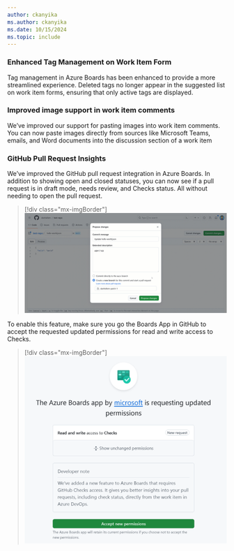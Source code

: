 ```yaml
---
author: ckanyika
ms.author: ckanyika
ms.date: 10/15/2024
ms.topic: include
---
```


### Enhanced Tag Management on Work Item Form

Tag management in Azure Boards has been enhanced to provide a more streamlined experience. Deleted tags no longer appear in the suggested list on work item forms, ensuring that only active tags are displayed.

### Improved image support in work item comments

We’ve improved our support for pasting images into work item comments. You can now paste images directly from sources like Microsoft Teams, emails, and Word documents into the discussion section of a work item

### GitHub Pull Request Insights

We’ve improved the GitHub pull request integration in Azure Boards. In addition to showing open and closed statuses, you can now see if a pull request is in draft mode, needs review, and Checks status. All without needing to open the pull request.

> [!div class="mx-imgBorder"]
> ![Gif to demo enhanced GitHub pull request insights.](../../media/246-boards-01.gif "gif to enhanced GitHub pull request insights")

To enable this feature, make sure you go the Boards App in GitHub to accept the requested updated permissions for read and write access to Checks.

> [!div class="mx-imgBorder"]
> [![SScreenshot of updated permissions.](../../media/246-boards-01.png "Screenshot of updated permissions")](../../media/246-boards-01.png#lightbox)
